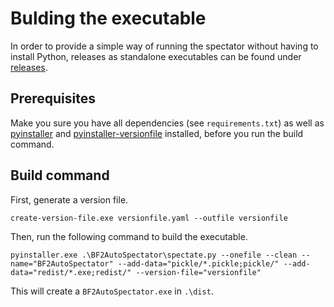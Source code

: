 # Bulding the executable
In order to provide a simple way of running the spectator without having to install Python, releases as standalone executables can be found under [releases](https://github.com/cetteup/BF2AutoSpectator/releases).

## Prerequisites
Make you sure you have all dependencies (see `requirements.txt`) as well as [pyinstaller](https://www.pyinstaller.org/) and [pyinstaller-versionfile](https://pypi.org/project/pyinstaller-versionfile/) installed, before you run the build command.

## Build command
First, generate a version file.

```commandline
create-version-file.exe versionfile.yaml --outfile versionfile
```

Then, run the following command to build the executable.

```commandline
pyinstaller.exe .\BF2AutoSpectator\spectate.py --onefile --clean --name="BF2AutoSpectator" --add-data="pickle/*.pickle;pickle/" --add-data="redist/*.exe;redist/" --version-file="versionfile"
```

This will create a `BF2AutoSpectator.exe` in `.\dist`.